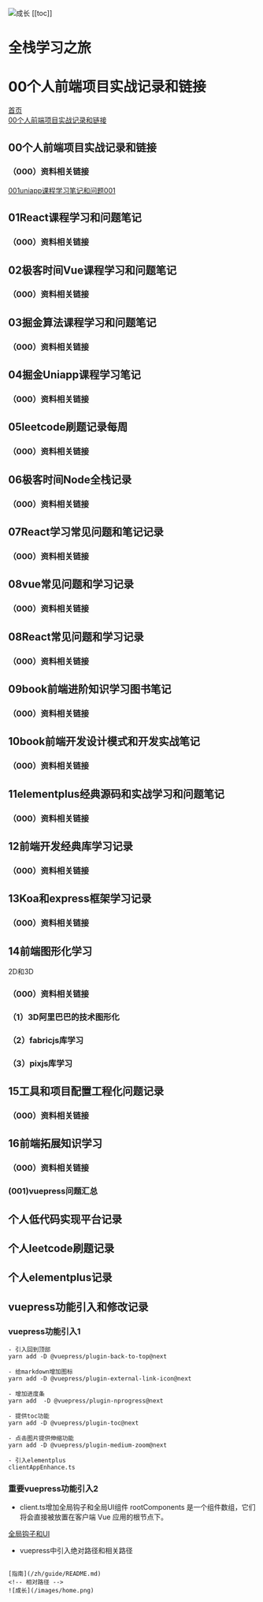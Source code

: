 
![成长](/images/home.png)
[[toc]]
# 全栈学习之旅


# 00个人前端项目实战记录和链接


[首页](../README.md)  
[00个人前端项目实战记录和链接](./00个人前端项目实战记录和链接/000README.md)  


## 00个人前端项目实战记录和链接
### （000）资料相关链接


[001uniapp课程学习笔记和问题001](./001掘金课程记录和问题.md)

## 01React课程学习和问题笔记
### （000）资料相关链接



## 02极客时间Vue课程学习和问题笔记
### （000）资料相关链接



## 03掘金算法课程学习和问题笔记
### （000）资料相关链接



## 04掘金Uniapp课程学习笔记
### （000）资料相关链接


## 05leetcode刷题记录每周
### （000）资料相关链接



## 06极客时间Node全栈记录
### （000）资料相关链接


## 07React学习常见问题和笔记记录
### （000）资料相关链接


## 08vue常见问题和学习记录
### （000）资料相关链接


## 08React常见问题和学习记录
### （000）资料相关链接




## 09book前端进阶知识学习图书笔记
### （000）资料相关链接


## 10book前端开发设计模式和开发实战笔记
### （000）资料相关链接


## 11elementplus经典源码和实战学习和问题笔记
### （000）资料相关链接



## 12前端开发经典库学习记录
### （000）资料相关链接



## 13Koa和express框架学习记录
### （000）资料相关链接


## 14前端图形化学习
2D和3D

### （000）资料相关链接


### （1）3D阿里巴巴的技术图形化

### （2）fabricjs库学习

### （3）pixjs库学习


## 15工具和项目配置工程化问题记录
### （000）资料相关链接

## 16前端拓展知识学习
### （000）资料相关链接


### (001)vuepress问题汇总


## 个人低代码实现平台记录


## 个人leetcode刷题记录


## 个人elementplus记录








## vuepress功能引入和修改记录
### vuepress功能引入1
~~~
- 引入回到顶部
yarn add -D @vuepress/plugin-back-to-top@next

- 给markdown增加图标
yarn add -D @vuepress/plugin-external-link-icon@next

- 增加进度条
yarn add  -D @vuepress/plugin-nprogress@next

- 提供toc功能
yarn add -D @vuepress/plugin-toc@next

- 点击图片提供伸缩功能
yarn add -D @vuepress/plugin-medium-zoom@next

- 引入elementplus
clientAppEnhance.ts

~~~


### 重要vuepress功能引入2

- client.ts增加全局钩子和全局UI组件
rootComponents 是一个组件数组，它们将会直接被放置在客户端 Vue 应用的根节点下。

[全局钩子和UI](https://v2.vuepress.vuejs.org/zh/advanced/cookbook)

- vuepress中引入绝对路径和相关路径
<!-- 绝对路径 -->

~~~

[指南](/zh/guide/README.md)  
<!-- 相对路径 -->
![成长](/images/home.png)

~~~